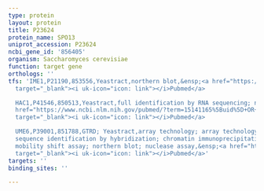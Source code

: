 ```yaml
---
type: protein
layout: protein
title: P23624
protein_name: SPO13
uniprot_accession: P23624
ncbi_gene_id: '856405'
organism: Saccharomyces cerevisiae
function: target gene
orthologs: ''
tfs: 'IME1,P21190,853556,Yeastract,northern blot,&ensp;<a href="https://www.ncbi.nlm.nih.gov/pubmed/?term=24170807%5Buid%5D+OR+2247050%5Buid%5D+OR+2183020%5Buid%5D"
  target="_blank"><i uk-icon="icon: link"></i>Pubmed</a>

  HAC1,P41546,850513,Yeastract,full identification by RNA sequencing; northern blot,&ensp;<a
  href="https://www.ncbi.nlm.nih.gov/pubmed/?term=15141165%5Buid%5D+OR+30016623%5Buid%5D+OR+24170807%5Buid%5D"
  target="_blank"><i uk-icon="icon: link"></i>Pubmed</a>

  UME6,P39001,851788,GTRD; Yeastract,array technology; array technology/partial DNA
  sequence identification by hybridization; chromatin immunoprecipitation assay; electrophoretic
  mobility shift assay; northern blot; nuclease assay,&ensp;<a href="https://www.ncbi.nlm.nih.gov/pubmed/?term=25957495%5Buid%5D+OR+20385592%5Buid%5D+OR+9343383%5Buid%5D+OR+12370439%5Buid%5D+OR+24298021%5Buid%5D+OR+27924024%5Buid%5D+OR+21123654%5Buid%5D+OR+24170807%5Buid%5D+OR+8618927%5Buid%5D"
  target="_blank"><i uk-icon="icon: link"></i>Pubmed</a>'
targets: ''
binding_sites: ''

---
```


